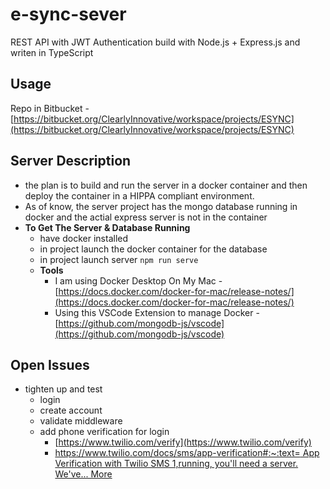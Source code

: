 # e-sync-sever

REST API with JWT Authentication build with Node.js + Express.js and writen in TypeScript

## Usage

Repo in Bitbucket - [https://bitbucket.org/ClearlyInnovative/workspace/projects/ESYNC](https://bitbucket.org/ClearlyInnovative/workspace/projects/ESYNC)

## Server Description

- the plan is to build and run the server in a docker container and then deploy the container in a HIPPA compliant environment.
- As of know, the server project has the mongo database running in docker and the actial express server is not in the container
- **To Get The Server & Database Running**
    - have docker installed
    - in project launch the docker container for the database
    - in project launch server `npm run serve`
    - **Tools**
        - I am using Docker Desktop On My Mac - [https://docs.docker.com/docker-for-mac/release-notes/](https://docs.docker.com/docker-for-mac/release-notes/)
        - Using this VSCode Extension to manage Docker - [https://github.com/mongodb-js/vscode](https://github.com/mongodb-js/vscode)

## Open Issues

- tighten up and test
    - login
    - create account
    - validate middleware
    - add phone verification for login
        - [https://www.twilio.com/verify](https://www.twilio.com/verify)
        - [https://www.twilio.com/docs/sms/app-verification#:~:text= App Verification with Twilio SMS 1,running, you'll need a server. We've... More](https://www.twilio.com/docs/sms/app-verification#:~:text=%20App%20Verification%20with%20Twilio%20SMS%20%201,running,%20you'll%20need%20a%20server.%20We've...%20More)
